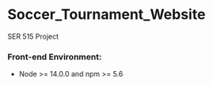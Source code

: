 # Soccer_Tournament_Website
SER 515 Project
### Front-end Environment:
- Node >= 14.0.0 and npm >= 5.6 

